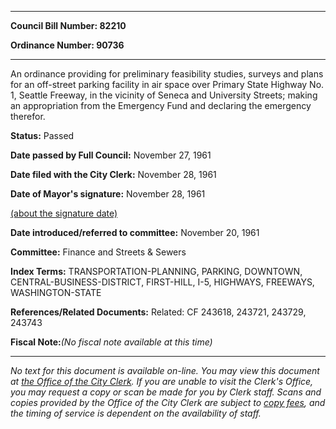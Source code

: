 

********

**Council Bill Number: 82210**
   
**Ordinance Number: 90736**
********

 An ordinance providing for preliminary feasibility studies, surveys and plans for an off-street parking facility in air space over Primary State Highway No. 1, Seattle Freeway, in the vicinity of Seneca and University Streets; making an appropriation from the Emergency Fund and declaring the emergency therefor.

**Status:** Passed
   
**Date passed by Full Council:** November 27, 1961
   
**Date filed with the City Clerk:** November 28, 1961
   
**Date of Mayor's signature:** November 28, 1961
   
[(about the signature date)](/~public/approvaldate.htm)
   
   
   
**Date introduced/referred to committee:** November 20, 1961
   
**Committee:** Finance and Streets & Sewers
   
   
**Index Terms:** TRANSPORTATION-PLANNING, PARKING, DOWNTOWN, CENTRAL-BUSINESS-DISTRICT, FIRST-HILL, I-5, HIGHWAYS, FREEWAYS, WASHINGTON-STATE

**References/Related Documents:** Related: CF 243618, 243721, 243729, 243743

**Fiscal Note:**_(No fiscal note available at this time)_
********

_No text for this document is available on-line. You may view this document at [the Office of the City Clerk](http://www.seattle.gov/leg/clerk/contactUs.htm). If you are unable to visit the Clerk's Office, you may request a copy or scan be made for you by Clerk staff. Scans and copies provided by the Office of the City Clerk are subject to [copy fees](http://clerk.seattle.gov/~public/clerkfees.htm), and the timing of service is dependent on the availability of staff._

